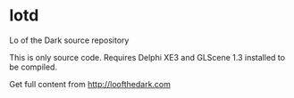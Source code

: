 # lotd
Lo of the Dark source repository

This is only source code. Requires Delphi XE3 and GLScene 1.3 installed to be compiled.

Get full content from http://loofthedark.com
